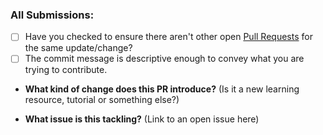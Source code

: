 ### All Submissions:

* [ ] Have you checked to ensure there aren't other open [Pull Requests](https://github.com/QForestCommunity/launchpad/pulls) for the same update/change?
* [ ] The commit message is descriptive enough to convey what you are trying to contribute.
<!-- You can erase any parts of this template not applicable to your Pull Request. -->


* **What kind of change does this PR introduce?** (Is it a new learning resource, tutorial or something else?)



* **What issue is this tackling?** (Link to an open issue here)
